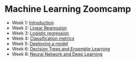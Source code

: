 # Machine Learning Zoomcamp

- Week 1: [Introduction](https://github.com/cecilegltslmcs/ML-Zoomcamp/tree/main/Week1)
- Week 2: [Linear Regression](https://github.com/cecilegltslmcs/ML-Zoomcamp/tree/main/Week2)
- Week 3: [Logistic regression](https://github.com/cecilegltslmcs/ML-Zoomcamp/tree/main/Week3)
- Week 4: [Classification metrics](https://github.com/cecilegltslmcs/ML-Zoomcamp/tree/main/Week4)
- Week 5: [Deploying a model](https://github.com/cecilegltslmcs/ML-Zoomcamp/tree/main/Week5)
- Week 6: [Decision Trees and Ensemble Learning](https://github.com/cecilegltslmcs/ML-Zoomcamp/tree/main/Week6)
- Week 8: [Neural Network and Deep Learning](https://github.com/cecilegltslmcs/ML-Zoomcamp/tree/main/Week8)
